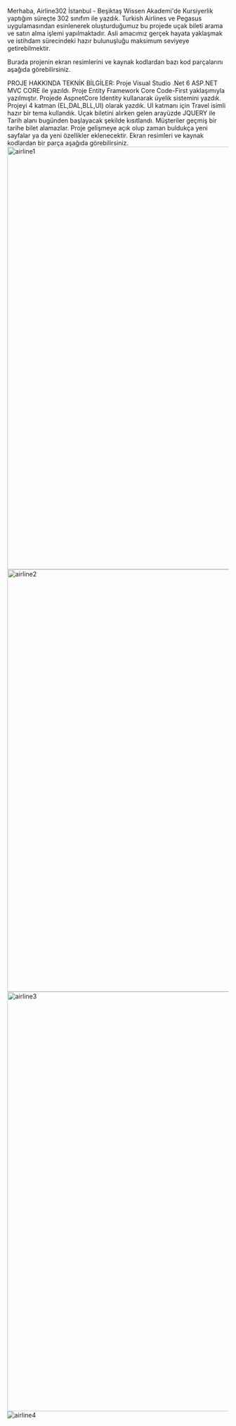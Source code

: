 Merhaba, Airline302 İstanbul - Beşiktaş Wissen Akademi'de Kursiyerlik yaptığım süreçte 302 sınıfım ile yazdık. Turkish Airlines ve Pegasus uygulamasından esinlenerek oluşturduğumuz bu projede uçak bileti arama ve satın alma işlemi yapılmaktadır. Asli amacımız gerçek hayata yaklaşmak ve istihdam sürecindeki hazır bulunuşluğu maksimum seviyeye getirebilmektir.

Burada projenin ekran resimlerini ve kaynak kodlardan bazı kod parçalarını aşağıda görebilirsiniz.

PROJE HAKKINDA TEKNİK BİLGİLER:
Proje Visual Studio .Net 6 ASP.NET MVC CORE ile yazıldı.
Proje Entity Framework Core Code-First yaklaşımıyla yazılmıştır.
Projede AspnetCore Identity kullanarak üyelik sistemini yazdık.
Projeyi 4 katman (EL,DAL,BLL,UI) olarak yazdık.
UI katmanı için Travel isimli hazır bir tema kullandık.
Uçak biletini alırken gelen arayüzde JQUERY ile Tarih alanı bugünden başlayacak şekilde kısıtlandı. Müşteriler geçmiş bir tarihe bilet alamazlar.
Proje gelişmeye açık olup zaman buldukça yeni sayfalar ya da yeni özellikler eklenecektir. Ekran resimleri ve kaynak kodlardan bir parça aşağıda görebilirsiniz.
<img width="960" alt="airline1" src="https://user-images.githubusercontent.com/73273677/220090391-6e3a8b9b-d393-4f56-afd5-147d54efba91.png">
<img width="959" alt="airline2" src="https://user-images.githubusercontent.com/73273677/220090488-1f70b6c2-2b0e-4cd5-abf8-828083e9a9b2.png">
<img width="953" alt="airline3" src="https://user-images.githubusercontent.com/73273677/220090500-1436eb2e-558b-40a6-9bdc-1471c74c69a7.png">
![airline4](https://user-images.githubusercontent.com/73273677/220090515-d23212b8-5ef0-4c1d-8f2b-c318c28381e7.png)
